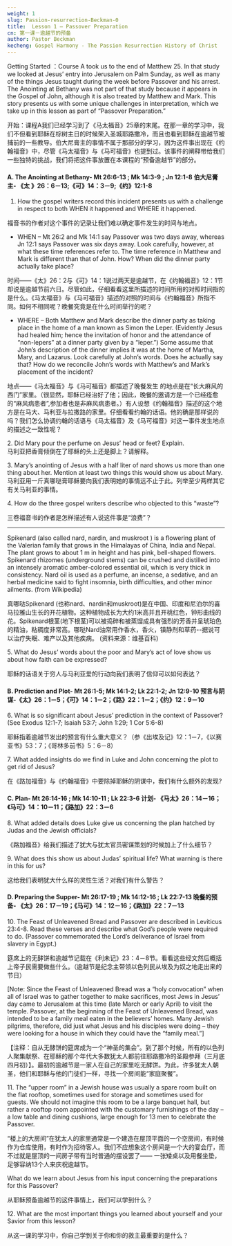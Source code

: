 ```yaml
---
weight: 1
slug: Passion-resurrection-Beckman-0
title:  Lesson 1 – Passover Preparation
cn: 第一课－逾越节的预备
author: Pastor Beckman
kecheng: Gospel Harmony - The Passion Resurrection History of Christ
---
```




Getting Started ：Course A took us to the end of Matthew 25. In that study we looked at Jesus’ entry into Jerusalem on Palm Sunday, as well as many of the things Jesus taught during the week before Passover and his arrest. The Anointing at Bethany was not part of that study because it appears in the Gospel of John, although it is also treated by Matthew and Mark. This story presents us with some unique challenges in interpretation, which we take up in this lesson as part of “Passover Preparation.”

开始：课程A我们已经学习到了《马太福音》25章的末尾。在那一章的学习中，我们不但看到耶稣在棕树主日的时候荣入圣城耶路撒冷，而且也看到耶稣在逾越节被捕前的一些教导。伯大尼膏主的事情不属于那部分的学习，因为这件事出现在《约翰福音》中，尽管《马太福音》与《马可福音》也提到过。该事件的阐释带给我们一些独特的挑战，我们将把这件事放置在本课程的“预备逾越节”的部分。

#### A. The Anointing at Bethany- Mt 26:6-13 ; Mk 14:3-9 ; Jn 12:1-8 伯大尼膏主- 《太 》26：6－13;《可》14：3－9;《约》12:1-8

1. How the gospel writers record this incident presents us with a challenge in respect to both WHEN it happened and WHERE it happened.

福音书的作者对这个事件的记录让我们难以确定事件发生的时间与地点。

* WHEN – Mt 26:2 and Mk 14:1 say Passover was two days away, whereas Jn 12:1 says Passover was six days away. Look carefully, however, at what these time references refer to. The time reference in Matthew and Mark is different than that of John. How? When did the dinner party actually take place?

时间——《太》26：2与《可》14：1说过两天是逾越节，在《约翰福音》12：1节却说是逾越节前六日。尽管如此，仔细看看这里所描述的时间所用的对照时间指的是什么。《马太福音》与《马可福音》描述的对照的时间与《约翰福音》所指不同。如何不相同呢？晚餐究竟是在什么时间举行的呢？

* WHERE – Both Matthew and Mark describe the dinner party as taking place in the home of a man known as Simon the Leper. (Evidently Jesus had healed him; hence the invitation of honor and the attendance of “non-lepers” at a dinner party given by a “leper.”) Some assume that John’s description of the dinner implies it was at the home of Martha, Mary, and Lazarus. Look carefully at John’s words. Does he actually say that? How do we reconcile John’s words with Matthew’s and Mark’s placement of the incident?

地点——《马太福音》与《马可福音》都描述了晚餐发生 的地点是在“长大麻风的西门”家里。（很显然，耶稣已经治好了他；因此，晚餐的邀请方是一个已经痊愈的“麻风病患者”,参加者也是非麻风病患者。）有人设想《约翰福音》描述的这个地方是在马大、马利亚与拉撒路的家里。仔细看看约翰的话语。他的确是那样说的吗？我们怎么协调约翰的话语与《马太福音》及《马可福音》对这一事件发生地点的描述之一致性呢？

2\. Did Mary pour the perfume on Jesus’ head or feet? Explain.  
马利亚把香膏倾倒在了耶稣的头上还是脚上？请解释。

3\. Mary’s anointing of Jesus with a half liter of nard shows us more than one thing about her. Mention at least two things this would show us about Mary.  
马利亚用一斤真哪哒膏耶稣要向我们表明她的事情远不止于此。列举至少两样其它有关马利亚的事情。

4\. How do the three gospel writers describe who objected to this “waste”?

三卷福音书的作者是怎样描述有人说这件事是“浪费”？

--- 
Spikenard (also called nard, nardin, and muskroot ) is a flowering plant of the Valerian family that grows in the Himalayas of China, India and Nepal. The plant grows to about 1 m in height and has pink, bell-shaped flowers. Spikenard rhizomes (underground stems) can be crushed and distilled into an intensely aromatic amber-colored essential oil, which is very thick in consistency. Nard oil is used as a perfume, an incense, a sedative, and an herbal medicine said to fight insomnia, birth difficulties, and other minor ailments. (from Wikipedia)

真哪哒Spikenard (也称nard、nardin和muskroot)是在中国、印度和尼泊尔的喜马拉雅山生长的开花植物。这种植物成长为大约1米高并且开桃红色，钟形曲线的花。Spikenard根茎(地下根茎)可以被捣碎和被蒸馏成具有强烈的芳香并呈琥珀色的精油，粘稠度非常高。哪哒Nard油常用作香水，香火，镇静剂和草药--据说可以治疗失眠、难产以及其他疾病。 (资料来源：维基百科)

5\. What do Jesus’ words about the poor and Mary’s act of love show us about how faith can be expressed?

耶稣的话语关于穷人与马利亚爱的行动向我们表明了信仰可以如何表达？

#### B. Prediction and Plot- Mt 26:1-5; Mk 14:1-2; Lk 22:1-2; Jn 12:9-10 预言与阴谋-《太》26：1－5；《可》14：1－2；《路》22：1－2；《约》12：9－10

6\. What is so significant about Jesus’ prediction in the context of Passover? (See Exodus 12:1-7; Isaiah 53:7; John 1:29; 1 Cor 5:6-8)

耶稣指着逾越节发出的预言有什么重大意义？（参《出埃及记》12：1－7，《以赛亚书》53：7；《哥林多前书》5：6－8）

7\. What added insights do we find in Luke and John concerning the plot to get rid of Jesus?

在《路加福音》与《约翰福音》中要除掉耶稣的阴谋中，我们有什么额外的发现?

#### C. Plan- Mt 26:14-16 ; Mk 14:10-11 ; Lk 22:3-6 计划- 《马太》26：14－16；《马可》14：10－11；《路加》22：3－6

8\. What added details does Luke give us concerning the plan hatched by Judas and the Jewish officials?

《路加福音》给我们描述了犹大与犹太官员密谋策划的时候加上了什么细节？

9\. What does this show us about Judas’ spiritual life? What warning is there in this for us?

这给我们表明犹大什么样的灵性生活？对我们有什么警告？

#### D. Preparing the Supper- Mt 26:17-19 ; Mk 14:12-16 ; Lk 22:7-13  晚餐的预备- 《太》26：17－19；《马可》14：12－16；《路加》22：7－13

10\. The Feast of Unleavened Bread and Passover are described in Leviticus 23:4-8. Read these verses and describe what God’s people were required to do. (Passover commemorated the Lord’s deliverance of Israel from slavery in Egypt.)

筵席上的无酵饼和逾越节记载在《利未记》23：4－8节。看看这些经文然后概括上帝子民需要做些什么。（逾越节是纪念主带领以色列民从埃及为奴之地走出来的节日）

[Note: Since the Feast of Unleavened Bread was a “holy convocation” when all of Israel was to gather together to make sacrifices, most Jews in Jesus’ day came to Jerusalem at this time (late March or early April) to visit the temple. Passover, at the beginning of the Feast of Unleavened Bread, was intended to be a family meal eaten in the believers’ homes. Many Jewish pilgrims, therefore, did just what Jesus and his disciples were doing – they were looking for a house in which they could have the “family meal.”]

【注释：自从无酵饼的筵席成为一个“神圣的集会”。到了那个时候，所有的以色列人聚集献祭、在耶稣的那个年代大多数犹太人都前往耶路撒冷的圣殿参拜（三月底四月初）】。最初的逾越节是一家人在自己的家里吃无酵饼。为此，许多犹太人朝圣，他们和耶稣与他的门徒们一样，寻找一个房间能“家庭聚餐”。

11\. The “upper room” in a Jewish house was usually a spare room built on the flat rooftop, sometimes used for storage and sometimes used for guests. We should not imagine this room to be a large banquet hall, but rather a rooftop room appointed with the customary furnishings of the day – a low table and dining cushions, large enough for 13 men to celebrate the Passover.


“楼上的大房间”在犹太人的家里通常是一个建造在屋顶平面的一个空房间，有时候作为仓库使用，有时作为招待客人。我们不应想象这个房间是一个大的宴会厅，而不过就是屋顶的一间房子带有当时普通的摆设罢了—— 一张矮桌以及用餐坐垫，足够容纳13个人来庆祝逾越节。

What do we learn about Jesus from his input concerning the preparations for this Passover?

从耶稣预备逾越节的这件事情上，我们可以学到什么？

12\. What are the most important things you learned about yourself and your Savior from this lesson?

从这一课的学习中，你自己学到关于你和你的救主最重要的是什么？